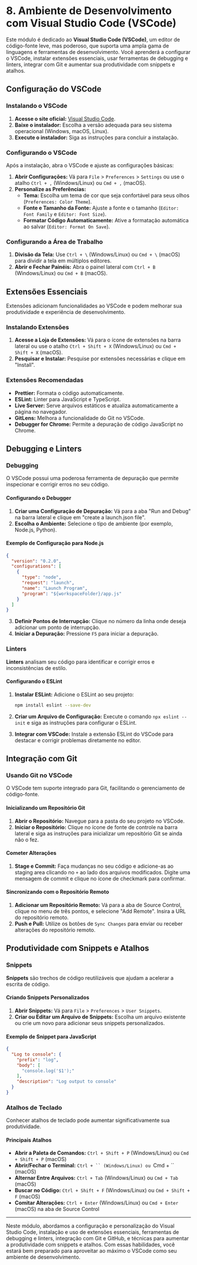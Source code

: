 # 8. Ambiente de Desenvolvimento com Visual Studio Code (VSCode)

Este módulo é dedicado ao **Visual Studio Code (VSCode)**, um editor de código-fonte leve, mas poderoso, que suporta uma ampla gama de linguagens e ferramentas de desenvolvimento. Você aprenderá a configurar o VSCode, instalar extensões essenciais, usar ferramentas de debugging e linters, integrar com Git e aumentar sua produtividade com snippets e atalhos.

## Configuração do VSCode

### Instalando o VSCode

1. **Acesse o site oficial:** [Visual Studio Code](https://code.visualstudio.com/).
2. **Baixe o instalador:** Escolha a versão adequada para seu sistema operacional (Windows, macOS, Linux).
3. **Execute o instalador:** Siga as instruções para concluir a instalação.

### Configurando o VSCode

Após a instalação, abra o VSCode e ajuste as configurações básicas:

1. **Abrir Configurações:** Vá para `File` > `Preferences` > `Settings` ou use o atalho `Ctrl + ,` (Windows/Linux) ou `Cmd + ,` (macOS).
2. **Personalize as Preferências:**
   - **Tema:** Escolha um tema de cor que seja confortável para seus olhos (`Preferences: Color Theme`).
   - **Fonte e Tamanho da Fonte:** Ajuste a fonte e o tamanho (`Editor: Font Family` e `Editor: Font Size`).
   - **Formatar Código Automaticamente:** Ative a formatação automática ao salvar (`Editor: Format On Save`).

### Configurando a Área de Trabalho

1. **Divisão da Tela:** Use `Ctrl + \` (Windows/Linux) ou `Cmd + \` (macOS) para dividir a tela em múltiplos editores.
2. **Abrir e Fechar Painéis:** Abra o painel lateral com `Ctrl + B` (Windows/Linux) ou `Cmd + B` (macOS).

## Extensões Essenciais

Extensões adicionam funcionalidades ao VSCode e podem melhorar sua produtividade e experiência de desenvolvimento.

### Instalando Extensões

1. **Acesse a Loja de Extensões:** Vá para o ícone de extensões na barra lateral ou use o atalho `Ctrl + Shift + X` (Windows/Linux) ou `Cmd + Shift + X` (macOS).
2. **Pesquisar e Instalar:** Pesquise por extensões necessárias e clique em "Install".

### Extensões Recomendadas

- **Prettier:** Formata o código automaticamente.
- **ESLint:** Linter para JavaScript e TypeScript.
- **Live Server:** Serve arquivos estáticos e atualiza automaticamente a página no navegador.
- **GitLens:** Melhora a funcionalidade do Git no VSCode.
- **Debugger for Chrome:** Permite a depuração de código JavaScript no Chrome.

## Debugging e Linters

### Debugging

O VSCode possui uma poderosa ferramenta de depuração que permite inspecionar e corrigir erros no seu código.

#### Configurando o Debugger

1. **Criar uma Configuração de Depuração:** Vá para a aba "Run and Debug" na barra lateral e clique em "create a launch.json file".
2. **Escolha o Ambiente:** Selecione o tipo de ambiente (por exemplo, Node.js, Python).

#### Exemplo de Configuração para Node.js

```json
{
  "version": "0.2.0",
  "configurations": [
    {
      "type": "node",
      "request": "launch",
      "name": "Launch Program",
      "program": "${workspaceFolder}/app.js"
    }
  ]
}
```

3. **Definir Pontos de Interrupção:** Clique no número da linha onde deseja adicionar um ponto de interrupção.
4. **Iniciar a Depuração:** Pressione `F5` para iniciar a depuração.

### Linters

**Linters** analisam seu código para identificar e corrigir erros e inconsistências de estilo.

#### Configurando o ESLint

1. **Instalar ESLint:** Adicione o ESLint ao seu projeto:

   ```bash
   npm install eslint --save-dev
   ```

2. **Criar um Arquivo de Configuração:** Execute o comando `npx eslint --init` e siga as instruções para configurar o ESLint.

3. **Integrar com VSCode:** Instale a extensão ESLint do VSCode para destacar e corrigir problemas diretamente no editor.

## Integração com Git

### Usando Git no VSCode

O VSCode tem suporte integrado para Git, facilitando o gerenciamento de código-fonte.

#### Inicializando um Repositório Git

1. **Abrir o Repositório:** Navegue para a pasta do seu projeto no VSCode.
2. **Iniciar o Repositório:** Clique no ícone de fonte de controle na barra lateral e siga as instruções para inicializar um repositório Git se ainda não o fez.

#### Cometer Alterações

1. **Stage e Commit:** Faça mudanças no seu código e adicione-as ao staging area clicando no `+` ao lado dos arquivos modificados. Digite uma mensagem de commit e clique no ícone de checkmark para confirmar.

#### Sincronizando com o Repositório Remoto

1. **Adicionar um Repositório Remoto:** Vá para a aba de Source Control, clique no menu de três pontos, e selecione "Add Remote". Insira a URL do repositório remoto.
2. **Push e Pull:** Utilize os botões de `Sync Changes` para enviar ou receber alterações do repositório remoto.

## Produtividade com Snippets e Atalhos

### Snippets

**Snippets** são trechos de código reutilizáveis que ajudam a acelerar a escrita de código.

#### Criando Snippets Personalizados

1. **Abrir Snippets:** Vá para `File` > `Preferences` > `User Snippets`.
2. **Criar ou Editar um Arquivo de Snippets:** Escolha um arquivo existente ou crie um novo para adicionar seus snippets personalizados.

#### Exemplo de Snippet para JavaScript

```json
{
  "Log to console": {
    "prefix": "log",
    "body": [
      "console.log('$1');"
    ],
    "description": "Log output to console"
  }
}
```

### Atalhos de Teclado

Conhecer atalhos de teclado pode aumentar significativamente sua produtividade.

#### Principais Atalhos

- **Abrir a Paleta de Comandos:** `Ctrl + Shift + P` (Windows/Linux) ou `Cmd + Shift + P` (macOS)
- **Abrir/Fechar o Terminal:** `Ctrl + `` (Windows/Linux) ou `Cmd + `` (macOS)
- **Alternar Entre Arquivos:** `Ctrl + Tab` (Windows/Linux) ou `Cmd + Tab` (macOS)
- **Buscar no Código:** `Ctrl + Shift + F` (Windows/Linux) ou `Cmd + Shift + F` (macOS)
- **Comitar Alterações:** `Ctrl + Enter` (Windows/Linux) ou `Cmd + Enter` (macOS) na aba de Source Control

---

Neste módulo, abordamos a configuração e personalização do Visual Studio Code, instalação e uso de extensões essenciais, ferramentas de debugging e linters, integração com Git e GitHub, e técnicas para aumentar a produtividade com snippets e atalhos. Com essas habilidades, você estará bem preparado para aproveitar ao máximo o VSCode como seu ambiente de desenvolvimento.